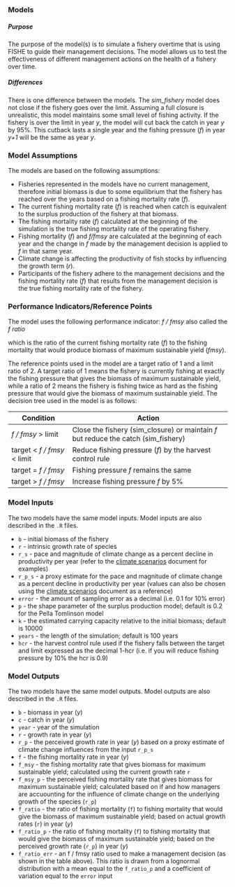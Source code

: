 ### Models

##### Purpose

The purpose of the model(s) is to simulate a fishery overtime that is using FISHE to guide their management decisions. The model allows us to test the effectiveness of different management actions on the health of a fishery over time. 

##### Differences

There is one difference between the models. The *sim_fishery* model does not close if the fishery goes over the limit. Assuming a full closure is unrealistic, this model maintains some small level of fishing activity. If the fishery is over the limit in year *y*, the model will cut back the catch in year *y* by 95%. This cutback lasts a single year and the fishing pressure (*f*) in year *y+1* will be the same as year *y*. 

### Model Assumptions

The models are based on the following assumptions:

- Fisheries represented in the models have no current management, therefore initial biomass is due to some equilibrium that the fishery has reached over the years based on a fishing mortality rate (*f*).
- The current fishing mortality rate (*f*) is reached when catch is equivalent to the surplus production of the fishery at that biomass. 
- The fishing mortality rate (*f*) calculated at the beginning of the simulation is the true fishing mortality rate of the operating fishery.
- Fishing mortality (*f*) and *f/fmsy* are calculated at the beginning of each year and the change in *f* made by the management decision is applied to *f* in that same year.
- Climate change is affecting the productivity of fish stocks by influencing the growth term (*r*).
- Participants of the fishery adhere to the management decisions and the fishing mortality rate (*f*) that results from the management decision is the true fishing mortality rate of the fishery. 

### Performance Indicators/Reference Points

The model uses the following performance indicator: *f / fmsy* also called the *f ratio*

which is the ratio of the current fishing mortality rate (*f*) to the fishing mortality that would produce biomass of maximum sustainable yield (*fmsy*).

The reference points used in the model are a target ratio of 1 and a limit ratio of 2. A target ratio of 1 means the fishery is currently fishing at exactly the fishing pressure that gives the biomass of maximum sustainable yield, while a ratio of 2 means the fishery is fishing twice as hard as the fishing pressure that would give the biomass of maximum sustainable yield. The decision tree used in the model is as follows: 

| Condition                   | Action                                                       |
| --------------------------- | ------------------------------------------------------------ |
| *f / fmsy* > limit          | Close the fishery (sim_closure) or maintain *f* but reduce the catch (sim_fishery) |
| target < *f / fmsy* < limit | Reduce fishing pressure (*f*) by the harvest control rule    |
| target = *f / fmsy*         | Fishing pressure *f* remains the same                        |
| target > *f / fmsy*         | Increase fishing pressure *f* by 5%                          |

### Model Inputs

The two models have the same model inputs. Model inputs are also described in the `.R` files. 

-  `b` - initial biomass of the fishery
- `r` - intrinsic growth rate of species 
- `r_s` - pace and magnitude of climate change as a percent decline in productivity per year (refer to the [climate scenarios](~/reference/climate_scenarios.md) document for examples)
- `r_p_s` - a proxy estimate for the pace and magnitude of climate change as a percent decline in productivity per year (values can also be chosen using the [climate scenarios](~/reference/climate_scenarios.md) document as a reference) 
- `error` - the amount of sampling error as a decimal (i.e. 0.1 for 10% error)
- `p` - the shape parameter of the surplus production model; default is 0.2 for the Pella Tomlinson model 
- `k` - the estimated carrying capacity relative to the initial biomass; default is 10000
- `years` - the length of the simulation; default is 100 years
- `hcr` - the harvest control rule used if the fishery falls between the target and limit expressed as the decimal 1-hcr (i.e. if you will reduce fishing pressure by 10% the hcr is 0.9)

### Model Outputs

The two models have the same model outputs. Model outputs are also described in the `.R` files. 

- `b` - biomass in year (*y*)
- `c` - catch in year (*y*)
- `year` - year of the simulation
- `r` - growth rate in year (*y*)
- `r_p` - the perceived growth rate in year (*y*) based on a proxy estimate of climate change influences from the input `r_p_s`
- `f` - the fishing mortality rate in year (*y*) 
- `f_msy` - the fishing mortality rate that gives biomass for maximum sustainable yield; calculated using the current growth rate `r`
- `f_msy_p` - the perceived fishing mortality rate that gives biomass for maximum sustainable yield; calculated based on if and how managers are accuounting for the influence of climate change on the underlying growth of the species (`r_p`)
- `f_ratio` - the ratio of fishing mortality (`f`) to fishing mortality that would give the biomass of maximum sustainable yield; based on actual growth rates (`r`) in year (*y*)
- `f_ratio_p` - the ratio of fishing mortality (`f`) to fishing mortality that would give the biomass of maximum sustainable yield; based on the perceived growth rate (`r_p`) in year (*y*)
- `f_ratio_err` - an f / fmsy ratio used to make a management decision (as shown in the table above). This ratio is drawn from a lognormal distribution with a mean equal to the `f_ratio_p` and a coefficient of variation equal to the `error` input


